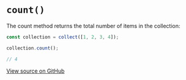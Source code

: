 # `count()`

The count method returns the total number of items in the collection:

```js
const collection = collect([1, 2, 3, 4]);

collection.count();

// 4
```

[View source on GitHub](https://github.com/ecrmnn/collect.js/blob/master/src/methods/count.js)